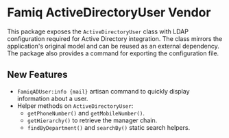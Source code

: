 # Famiq ActiveDirectoryUser Vendor

This package exposes the `ActiveDirectoryUser` class with LDAP configuration
required for Active Directory integration. The class mirrors the application's
original model and can be reused as an external dependency. The package also
provides a command for exporting the configuration file.

## New Features

- `FamiqADUser:info {mail}` artisan command to quickly display information about a user.
- Helper methods on `ActiveDirectoryUser`:
  - `getPhoneNumber()` and `getMobileNumber()`.
  - `getHierarchy()` to retrieve the manager chain.
  - `findByDepartment()` and `searchBy()` static search helpers.
